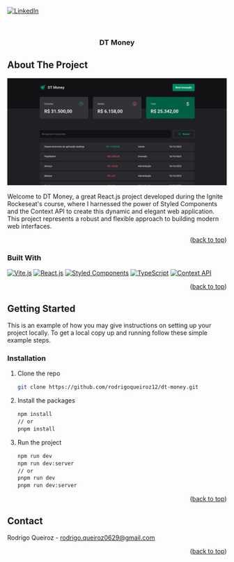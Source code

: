 <a name="readme-top"></a>

[![LinkedIn](https://img.shields.io/badge/LinkedIn-%230077B5.svg?style=flat&logo=linkedin&logoColor=white)](https://www.linkedin.com/in/rodrigo-queiroz-a113a9212)

<br />
<div align="center">
  <h3 align="center">DT Money</h3>
</div>

## About The Project

![Project Preview](/.github/preview.png)

Welcome to DT Money, a great React.js project developed during the Ignite Rockeseat's course, where I harnessed the power of Styled Components and the Context API to create this dynamic and elegant web application. This project represents a robust and flexible approach to building modern web interfaces.

<p align="right">(<a href="#readme-top">back to top</a>)</p>

### Built With

[![Vite.js](https://img.shields.io/badge/Vite.js-%23007ACC.svg?style=flat&logo=vite&logoColor=white)](https://vitejs.dev/)
[![React.js](https://img.shields.io/badge/React.js-%2300D8FF.svg?style=flat&logo=react&logoColor=white)](https://reactjs.org/)
[![Styled Components](https://img.shields.io/badge/Styled%20Components-%23DB7093.svg?style=flat&logo=styled-components&logoColor=white)](https://styled-components.com/)
[![TypeScript](https://img.shields.io/badge/TypeScript-%23007ACC.svg?style=flat&logo=typescript&logoColor=white)](https://www.typescriptlang.org/)
[![Context API](https://img.shields.io/badge/Context%20API-%230081CB.svg?style=flat)](https://reactjs.org/docs/context.html)


<p align="right">(<a href="#readme-top">back to top</a>)</p>

<!-- GETTING STARTED -->

## Getting Started

This is an example of how you may give instructions on setting up your project locally.
To get a local copy up and running follow these simple example steps.

### Installation

1. Clone the repo
   ```sh
   git clone https://github.com/rodrigoqueiroz12/dt-money.git
   ```
2. Install the packages
   ```sh
   npm install
   // or
   pnpm install
   ```
3. Run the project
   ```sh
   npm run dev
   npm run dev:server
   // or
   pnpm run dev
   pnpm run dev:server
   ```
   
<p align="right">(<a href="#readme-top">back to top</a>)</p>

## Contact

Rodrigo Queiroz - rodrigo.queiroz0629@gmail.com

<p align="right">(<a href="#readme-top">back to top</a>)</p>
